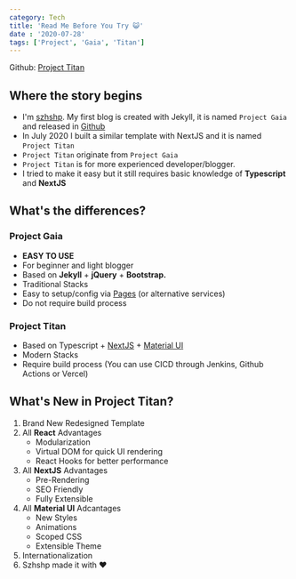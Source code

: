 ```yaml
---
category: Tech
title: 'Read Me Before You Try 😺'
date : '2020-07-28'
tags: ['Project', 'Gaia', 'Titan']
---
```


Github: [Project Titan](https://github.com/szhielelp/NextJS-BlogTemplate-ProjectTitan)

## Where the story begins

- I'm [szhshp](https://szhshp.org/). My first blog is created with Jekyll, it is named `Project Gaia` and released in [Github](https://github.com/szhielelp/JekyllTheme-ProjectGaia)
- In July 2020 I built a similar template  with NextJS and it is named `Project Titan`
- `Project Titan` originate from `Project Gaia`
- `Project Titan` is for more experienced developer/blogger. 
- I tried to make it easy but it still requires basic knowledge of **Typescript** and **NextJS**

## What's the differences? 

### Project Gaia

  + **EASY TO USE**
  + For beginner and light blogger
  + Based on **Jekyll** + **jQuery** + **Bootstrap.**
  + Traditional Stacks
  + Easy to setup/config via [Pages](https://pages.github.com/) (or alternative services)
  + Do not require build process

### Project Titan

- Based on Typescript + [NextJS](http://nextjs.org/) + [Material UI](https://material-ui.com/)
- Modern Stacks
- Require build process (You can use CICD through Jenkins, Github Actions or Vercel)

## What's New in Project Titan?

1. Brand New Redesigned Template
2. All **React** Advantages 
   - Modularization
   - Virtual DOM for quick UI rendering
   - React Hooks for better performance 
3. All **NextJS** Advantages 
   - Pre-Rendering
   - SEO Friendly
   - Fully Extensible
4. All **Material UI** Adcantages
   - New Styles
   - Animations
   - Scoped CSS
   - Extensible Theme
5. Internationalization
6. Szhshp made it with ❤️